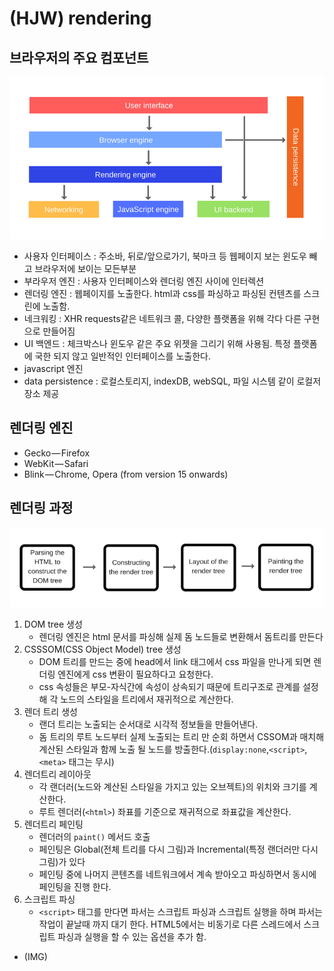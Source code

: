 # (HJW) rendering

## 브라우저의 주요 컴포넌트

![브라우저의 주요 컴포넌트](../assets/img/javascript/how-javascript-work-4.png)

- 사용자 인터페이스 : 주소바, 뒤로/앞으로가기, 북마크 등 웹페이지 보는 윈도우 빼고 브라우저에 보이는 모든부분
- 부라우저 엔진 : 사용자 인터페이스와 렌더링 엔진 사이에 인터렉션
- 렌더링 엔진 : 웹페이지를 노출한다. html과 css를 파싱하고 파싱된 컨텐츠를 스크린에 노출함.
- 네크워킹 : XHR requests같은 네트워크 콜, 다양한 플랫폼을 위해 각다 다른 구현으로 만들어짐
- UI 백엔드 : 체크박스나 윈도우 같은 주요 위젯을 그리기 위해 사용됨. 특정 플랫폼에 국한 되지 않고 일반적인 인터페이스를 노출한다.
- javascript 엔진
- data persistence : 로컬스토리지, indexDB, webSQL, 파일 시스템 같이 로컬저장소 제공

## 렌더링 엔진

- Gecko — Firefox
- WebKit — Safari
- Blink — Chrome, Opera (from version 15 onwards)

## 렌더링 과정

![렌더링 과정](../assets/img/javascript/how-javascript-work-5.png)

1. DOM tree 생성
   - 렌더링 엔진은 html 문서를 파싱해 실제 돔 노드들로 변환해서 돔트리를 만든다
2. CSSSOM(CSS Object Model) tree 생성
    - DOM 트리를 만드는 중에 head에서 link 태그에서 css 파일을 만나게 되면 렌더링 엔진에게 css 변환이 필요하다고 요청한다.
    - css 속성들은 부모-자식간에 속성이 상속되기 때문에 트리구조로 관계를 설정해 각 노드의 스타일을 트리에서 재귀적으로 계산한다.
3. 렌더 트리 생성
   - 랜더 트리는 노출되는 순서대로 시각적 정보들을 만들어낸다.
   - 돔 트리의 루트 노드부터 실제 노출되는 트리 만 순회 하면서 CSSOM과 매치해 계산된 스타일과 함께 노출 될 노드를 방출한다.(`display:none`,`<script>`, `<meta>` 태그는 무시)
4. 렌더트리 레이아웃
    - 각 랜더러(노드와 계산된 스타일을 가지고 있는 오브젝트)의 위치와 크기를 계산한다.
    - 루트 렌더러(`<html>`) 좌표를 기준으로 재귀적으로 좌표값을 계산한다.
5. 렌더트리 페인팅
    - 렌더러의 `paint()` 메서드 호출
    - 페인팅은 Global(전체 트리를 다시 그림)과 Incremental(특정 랜더러만 다시그림)가 있다
    - 페인팅 중에 나머지 콘텐츠를 네트워크에서 계속 받아오고 파싱하면서 동시에 페인팅을 진행 한다.
6. 스크립트 파싱
    - `<script>` 태그를 만다면 파서는 스크립트 파싱과 스크립트 실행을 하며 파서는 작업이 끝날때 까지 대기 한다. HTML5에서는 비동기로 다른 스레드에서 스크립트 파싱과 실행을 할 수 있는 옵션을 추가 함.

- (IMG)
